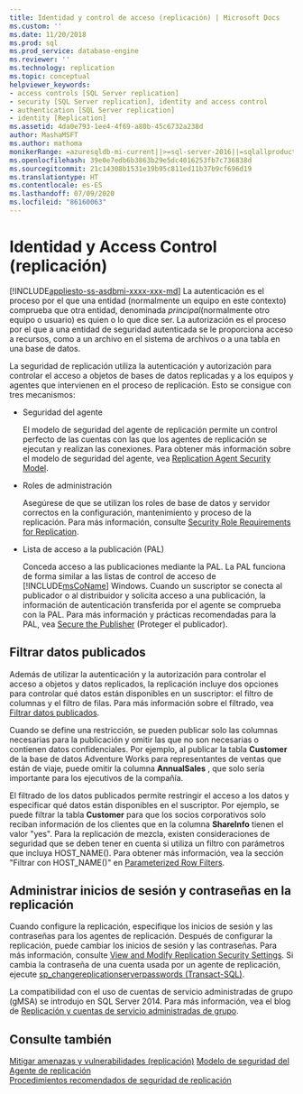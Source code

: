 ```yaml
---
title: Identidad y control de acceso (replicación) | Microsoft Docs
ms.custom: ''
ms.date: 11/20/2018
ms.prod: sql
ms.prod_service: database-engine
ms.reviewer: ''
ms.technology: replication
ms.topic: conceptual
helpviewer_keywords:
- access controls [SQL Server replication]
- security [SQL Server replication], identity and access control
- authentication [SQL Server replication]
- identity [Replication]
ms.assetid: 4da0e793-1ee4-4f69-a80b-45c6732a238d
author: MashaMSFT
ms.author: mathoma
monikerRange: =azuresqldb-mi-current||>=sql-server-2016||=sqlallproducts-allversions
ms.openlocfilehash: 39e0e7edb6b3863b29e5dc4016253fb7c736838d
ms.sourcegitcommit: 21c14308b1531e19b95c811ed11b37b9cf696d19
ms.translationtype: HT
ms.contentlocale: es-ES
ms.lasthandoff: 07/09/2020
ms.locfileid: "86160063"
---
```

# <a name="identity-and-access-control-replication"></a>Identidad y Access Control (replicación)
[!INCLUDE[appliesto-ss-asdbmi-xxxx-xxx-md](../../../includes/applies-to-version/sql-asdbmi.md)]
  La autenticación es el proceso por el que una entidad (normalmente un equipo en este contexto) comprueba que otra entidad, denominada *principal*(normalmente otro equipo o usuario) es quien o lo que dice ser. La autorización es el proceso por el que a una entidad de seguridad autenticada se le proporciona acceso a recursos, como a un archivo en el sistema de archivos o a una tabla en una base de datos.  
  
 La seguridad de replicación utiliza la autenticación y autorización para controlar el acceso a objetos de bases de datos replicadas y a los equipos y agentes que intervienen en el proceso de replicación. Esto se consigue con tres mecanismos:  
  
-   Seguridad del agente  
  
     El modelo de seguridad del agente de replicación permite un control perfecto de las cuentas con las que los agentes de replicación se ejecutan y realizan las conexiones. Para obtener más información sobre el modelo de seguridad del agente, vea [Replication Agent Security Model](../../../relational-databases/replication/security/replication-agent-security-model.md). 
  
-   Roles de administración  
  
     Asegúrese de que se utilizan los roles de base de datos y servidor correctos en la configuración, mantenimiento y proceso de la replicación. Para más información, consulte [Security Role Requirements for Replication](../../../relational-databases/replication/security/security-role-requirements-for-replication.md).  
  
-   Lista de acceso a la publicación (PAL)  
  
     Conceda acceso a las publicaciones mediante la PAL. La PAL funciona de forma similar a las listas de control de acceso de [!INCLUDE[msCoName](../../../includes/msconame-md.md)] Windows. Cuando un suscriptor se conecta al publicador o al distribuidor y solicita acceso a una publicación, la información de autenticación transferida por el agente se comprueba con la PAL. Para más información y prácticas recomendadas para la PAL, vea [Secure the Publisher](../../../relational-databases/replication/security/secure-the-publisher.md) (Proteger el publicador).  
  
## <a name="filtering-published-data"></a>Filtrar datos publicados  
 Además de utilizar la autenticación y la autorización para controlar el acceso a objetos y datos replicados, la replicación incluye dos opciones para controlar qué datos están disponibles en un suscriptor: el filtro de columnas y el filtro de filas. Para más información sobre el filtrado, vea [Filtrar datos publicados](../../../relational-databases/replication/publish/filter-published-data.md).  
  
 Cuando se define una restricción, se pueden publicar solo las columnas necesarias para la publicación y omitir las que no son necesarias o contienen datos confidenciales. Por ejemplo, al publicar la tabla **Customer** de la base de datos Adventure Works para representantes de ventas que están de viaje, puede omitir la columna **AnnualSales** , que solo sería importante para los ejecutivos de la compañía.  
  
 El filtrado de los datos publicados permite restringir el acceso a los datos y especificar qué datos están disponibles en el suscriptor. Por ejemplo, se puede filtrar la tabla **Customer** para que los socios corporativos solo reciban información de los clientes que en la columna **ShareInfo** tienen el valor "yes". Para la replicación de mezcla, existen consideraciones de seguridad que se deben tener en cuenta si utiliza un filtro con parámetros que incluya HOST_NAME(). Para obtener más información, vea la sección "Filtrar con HOST_NAME()" en [Parameterized Row Filters](../../../relational-databases/replication/merge/parameterized-filters-parameterized-row-filters.md).  

## <a name="manage-logins-and-passwords-in-replication"></a>Administrar inicios de sesión y contraseñas en la replicación
Cuando configure la replicación, especifique los inicios de sesión y las contraseñas para los agentes de replicación. Después de configurar la replicación, puede cambiar los inicios de sesión y las contraseñas. Para más información, consulte [View and Modify Replication Security Settings](../../../relational-databases/replication/security/view-and-modify-replication-security-settings.md). Si cambia la contraseña de una cuenta usada por un agente de replicación, ejecute [sp_changereplicationserverpasswords &#40;Transact-SQL&#41;](../../../relational-databases/system-stored-procedures/sp-changereplicationserverpasswords-transact-sql.md).  

La compatibilidad con el uso de cuentas de servicio administradas de grupo (gMSA) se introdujo en SQL Server 2014. Para más información, vea el blog de [Replicación y cuentas de servicio administradas de grupo](https://repltalk.com/2019/03/26/replication-and-group-managed-service-accounts/).
  
## <a name="see-also"></a>Consulte también  
 [Mitigar amenazas y vulnerabilidades &#40;replicación&#41;](../../../relational-databases/replication/security/threat-and-vulnerability-mitigation-replication.md) [Modelo de seguridad del Agente de replicación](../../../relational-databases/replication/security/replication-agent-security-model.md)   
 [Procedimientos recomendados de seguridad de replicación](../../../relational-databases/replication/security/replication-security-best-practices.md)   

  
  

